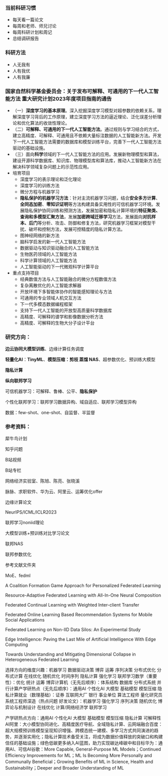 ### 当前科研习惯

- 每天看一篇论文
- 每周和老师、师兄讨论
- 每周科研计划和周记
- 总结调研报告



### 科研方法

- 人无我有
- 人有我优
- 人有我廉



### 国家自然科学基金委员会：关于发布可解释、可通用的下一代人工智能方法 重大研究计划2023年度项目指南的通告

- （一）**深度学习的基本原理**。深入挖掘深度学习模型对超参数的依赖关系，理解深度学习背后的工作原理，建立深度学习方法的逼近理论、泛化误差分析理论和优化算法的收敛性理论。
- （二）**可解释、可通用的下一代人工智能方法**。通过规则与学习结合的方式，建立高精度、可解释、可通用且不依赖大量标注数据的人工智能新方法。开发下一代人工智能方法需要的数据库和模型训练平台，完善下一代人工智能方法驱动的基础设施。
- （三）面向**科学**领域的下一代人工智能方法的应用。发展新物理模型和算法，建设开源科学数据库、知识库、物理模型库和算法库，推动人工智能新方法在解决科学领域复杂问题上的示范性应用。
- 培育项目
  - 深度学习的表示理论和泛化理论
  - 深度学习的训练方法
  - 微分方程与机器学习
  - **隐私保护的机器学习方法**：针对主流机器学习问题，结合**安全多方计算**、**全同态加密**、**零知识证明**等方法构建具备实用性的可信机器学习环境。发展隐私保护协同训练和预测方法，发展加密和隐私计算环境的**特征聚类、查询和多模型汇聚方法**，发展**加密跨域迁移学习**方法，发展面向**对抗样本、后门**等分析、攻击、防御和修复方法，研究机器学习框架对模型干扰、破坏和控制方法，发展可控精度的隐私计算方法。
  - 图神经网络的新方法
  - 脑科学启发的新一代人工智能方法
  - 数据驱动与知识驱动融合的人工智能方法
  - 生物医药领域的人工智能方法
  - 科学计算领域的人工智能方法
  - 人工智能驱动的下一代微观科学计算平台
- 重点支持项目
  - 经典数值方法与人工智能融合的微分方程数值方法
  - 复杂离散优化的人工智能求解器
  - 开放环境下多智能体协作的智能感知理论与方法
  - 可通用的专业领域人机交互方法
  - 下一代多模态数据编程框架
  - 支持下一代人工智能的开放型高质量科学数据库
  - 高精度、可解释的谱学和影像数据分析方法
  - 高精度、可解释的生物大分子设计平台



### 研究方向：

**边云协同大模型训练**、边缘计算任务调度

**轻量化AI**：**TinyML**、**模型压缩：剪枝 蒸馏 NAS**、超参数优化、预训练大模型

**隐私计算**

**纵向联邦学习**

可信机器学习：可解释、鲁棒、公平、**隐私保护**

个性化联邦学习：联邦学习数据异构、域自适应、联邦学习模型异构

数据：few-shot、one-shot、自监督、半监督



### 参考资料：

犀牛鸟计划

知乎问题

B站视频

B站专栏

网络经济实验室、陈旭、陈亮、张晓溪

脉脉、求职软件、华为云、阿里云、运筹优化offer

边缘计算论文

NeurIPS/ICML/ICLR2023

联邦学习noniid理论

大模型训练+预训练对比学习论文

联邦NAS

联邦参数优化

参考文献文件夹

MoE、fedml

A Coalition Formation Game Approach for Personalized Federated Learning

Resource-Adaptive Federated Learning with All-In-One Neural Composition

Federated Continual Learning with Weighted Inter-client Transfer

Federated Online Learning Based Recommendation Systems for Mobile Social Applications

Federated Learning on Non-IID Data Silos: An Experimental Study

Edge Intelligence: Paving the Last Mile of Artificial Intelligence With Edge Computing

Towards Understanding and Mitigating Dimensional Collapse in Heterogeneous Federated Learning



选择方向的维度兴趣：机器学习 数据驱动决策 博弈 运筹 序列决策 分布式优化 分布式计算 在线优化 随机优化 时间序列 隐私计算 强化学习 联邦学习数学（重要性）：优化 统计 运筹 博弈计算机（无先后顺序）：体系结构 数据库 分布式系统 并行计算产学研热点（无先后顺序）：通用AI 个性化AI 大模型 基础模型 模型压缩 隐私计算就业（数理基础）：证券 互联网大厂 银行 事业单位 算法工程师 量化研究员 系统工程师深造（热点问题 好发论文）：机器学习 强化学习 序列决策 随机优化 博弈论与机制设计 在线优化 计算/网络经济学 联邦学习



产学研热点方向：通用AI 个性化AI 大模型 基础模型 模型压缩 隐私计算 可解释性AI阿里：大小模型协同进化、高精度医疗导航、全域隐私计算、云网端融合百度：超大规模预训练模型呈现知识增强、跨模态统一建模、多学习方式共同演进的趋势，并逐渐实用化；隐私计算技术备受关注，将成为数据价值释放的突破口和构建信任的基础设施；绿色低碳更多纳入AI蓝图，助力实现碳达峰碳中和目标华为：通用AI、可信AI谷歌：More Capable, General-Purpose ML Models；Continued Efficiency Improvements for ML；ML Is Becoming More Personally and Communally Beneficial；Growing Benefits of ML in Science, Health and Sustainability；Deeper and Broader Understanding of ML